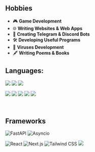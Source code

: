 ## Hobbies  
- 🎮 **Game Development**  
- 🌐 **Writing Websites & Web Apps**  
- 🤖 **Creating Telegram & Discord Bots**  
- 🛠️ **Developing Useful Programs**
- 🦠 **Viruses Development**
- 🖋️ **Writing Poems & Books** 

## Languages:
<p align='left'>
  <img src='https://redlite.ru/sources/cards/cs.png'>
  <img src='https://redlite.ru/sources/cards/py.png'>
  <img src='https://redlite.ru/sources/cards/rs.png'>
</p>

<p align='left'>
  <img src='https://redlite.ru/sources/cards/html.png'>
  <img src='https://redlite.ru/sources/cards/css.png'>
  <img src='https://redlite.ru/sources/cards/scss.png'>
  <img src='https://redlite.ru/sources/cards/js.png'>
  <img src='https://redlite.ru/sources/cards/ts.png'>
</p>

ㅤ
## Frameworks
![FastAPI](https://img.shields.io/badge/-FastAPI-009688?style=for-the-badge&logo=fastapi&logoColor=white)
![Asyncio](https://img.shields.io/badge/-Asyncio-0099FF?style=for-the-badge&logo=python&logoColor=white)

![React](https://img.shields.io/badge/-React-61DAFB?style=for-the-badge&logo=react&logoColor=black)
![Next.js](https://img.shields.io/badge/-Next.js-000000?style=for-the-badge&logo=nextdotjs&logoColor=white)
![Tailwind CSS](https://img.shields.io/badge/-Tailwind%20CSS-06B6D4?style=for-the-badge&logo=tailwindcss&logoColor=white)
<img src='https://redlite.ru/sources/cards/motion.png'>
